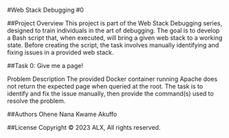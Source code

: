 #Web Stack Debugging #0

##Project Overview This project is part of the Web Stack Debugging series, designed to train individuals in the art of debugging. The goal is to develop a Bash script that, when executed, will bring a given web stack to a working state. Before creating the script, the task involves manually identifying and fixing issues in a provided web stack.

##Task 0: Give me a page!

Problem Description The provided Docker container running Apache does not return the expected page when queried at the root. The task is to identify and fix the issue manually, then provide the command(s) used to resolve the problem.

##Authors Ohene Nana Kwame Akuffo

##License Copyright © 2023 ALX, All rights reserved.
